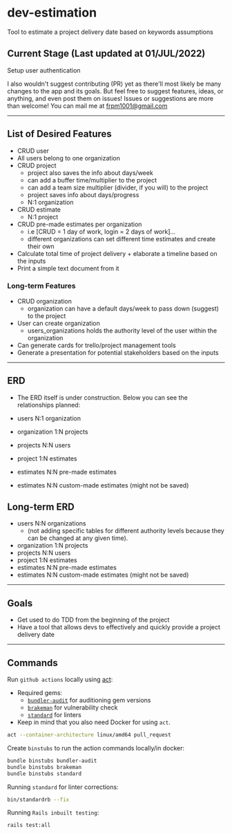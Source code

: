 # dev-estimation
Tool to estimate a project delivery date based on keywords assumptions

## Current Stage (Last updated at 01/JUL/2022)
Setup user authentication

I also wouldn't suggest contributing (PR) yet as there'll most likely be many changes to the app and its goals.
But feel free to suggest features, ideas, or anything, and even post them on issues!
Issues or suggestions are more than welcome! You can mail me at frpm1001@gmail.com

______

## List of Desired Features
- CRUD user
- All users belong to one organization
- CRUD project
  - project also saves the info about days/week
  - can add a buffer time/multiplier to the project
  - can add a team size multiplier (divider, if you will) to the project
  - project saves info about days/progress
  - N:1 organization
- CRUD estimate
  - N:1 project
- CRUD pre-made estimates per organization
  - i.e [CRUD = 1 day of work, login = 2 days of work]...
  - different organizations can set different time estimates and create their own
- Calculate total time of project delivery + elaborate a timeline based on the inputs
- Print a simple text document from it

### Long-term Features
- CRUD organization
  - organization can have a default days/week to pass down (suggest) to the project
- User can create organization
  - users_organizations holds the authority level of the user within the organization
- Can generate cards for trello/project management tools
- Generate a presentation for potential stakeholders based on the inputs

______

## ERD
- The ERD itself is under construction. Below you can see the relationships planned:

- users N:1 organization
- organization 1:N projects
- projects N:N users
- project 1:N estimates
- estimates N:N pre-made estimates
- estimates N:N custom-made estimates (might not be saved)


## Long-term ERD
- users N:N organizations
  - (not adding specific tables for different authority levels because they can be changed at any given time).
- organization 1:N projects
- projects N:N users
- project 1:N estimates
- estimates N:N pre-made estimates
- estimates N:N custom-made estimates (might not be saved)

______

## Goals
- Get used to do TDD from the beginning of the project
- Have a tool that allows devs to effectively and quickly provide a project delivery date

______

## Commands
Run `github actions` locally using [act](https://github.com/nektos/act):
- Required gems:
  - [`bundler-audit`](https://github.com/rubysec/bundler-audit) for auditioning gem versions
  - [`brakeman`](https://github.com/presidentbeef/brakeman) for vulnerability check
  - [`standard`](https://github.com/testdouble/standard) for linters
- Keep in mind that you also need Docker for using `act`.
```bash
act --container-architecture linux/amd64 pull_request
```

Create `binstubs` to run the action commands locally/in docker:
```bash
bundle binstubs bundler-audit
bundle binstubs brakeman
bundle binstubs standard
```

Running `standard` for linter corrections:
```bash
bin/standardrb --fix
```

Running `Rails inbuilt testing`:
```bash
rails test:all
```
